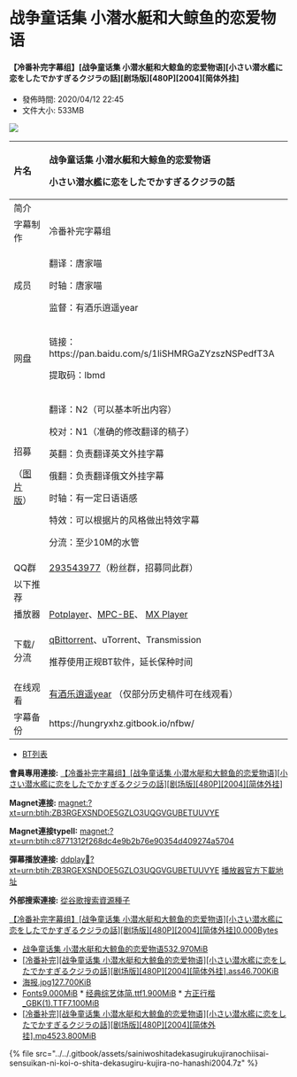 # 战争童话集 小潜水艇和大鲸鱼的恋爱物语

#### 【冷番补完字幕组】\[战争童话集 小潜水艇和大鲸鱼的恋爱物语\]\[小さい潜水艦に恋をしたでかすぎるクジラの話\]\[剧场版\]\[480P\]\[2004\]\[简体外挂\]

* 發佈時間: 2020/04/12 22:45
* 文件大小: 533MB



![](https://s1.ax1x.com/2020/04/12/GOIlss.jpg)



<table>
  <thead>
    <tr>
      <th style="text-align:left">&#x7247;&#x540D;</th>
      <th style="text-align:left">
        <p>&#x6218;&#x4E89;&#x7AE5;&#x8BDD;&#x96C6; &#x5C0F;&#x6F5C;&#x6C34;&#x8247;&#x548C;&#x5927;&#x9CB8;&#x9C7C;&#x7684;&#x604B;&#x7231;&#x7269;&#x8BED;</p>
        <p>&#x5C0F;&#x3055;&#x3044;&#x6F5C;&#x6C34;&#x8266;&#x306B;&#x604B;&#x3092;&#x3057;&#x305F;&#x3067;&#x304B;&#x3059;&#x304E;&#x308B;&#x30AF;&#x30B8;&#x30E9;&#x306E;&#x8A71;</p>
      </th>
    </tr>
  </thead>
  <tbody>
    <tr>
      <td style="text-align:left">&#x7B80;&#x4ECB;</td>
      <td style="text-align:left"></td>
    </tr>
    <tr>
      <td style="text-align:left">&#x5B57;&#x5E55;&#x5236;&#x4F5C;</td>
      <td style="text-align:left">&#x51B7;&#x756A;&#x8865;&#x5B8C;&#x5B57;&#x5E55;&#x7EC4;</td>
    </tr>
    <tr>
      <td style="text-align:left">&#x6210;&#x5458;</td>
      <td style="text-align:left">
        <p>&#x7FFB;&#x8BD1;&#xFF1A;&#x5510;&#x5BB6;&#x55B5;</p>
        <p>&#x65F6;&#x8F74;&#xFF1A;&#x5510;&#x5BB6;&#x55B5;</p>
        <p>&#x76D1;&#x7763;&#xFF1A;&#x6709;&#x9152;&#x4E50;&#x900D;&#x9065;year</p>
      </td>
    </tr>
    <tr>
      <td style="text-align:left">&#x7F51;&#x76D8;</td>
      <td style="text-align:left">
        <p>&#x94FE;&#x63A5;&#xFF1A;https://pan.baidu.com/s/1liSHMRGaZYzszNSPedfT3A</p>
        <p>&#x63D0;&#x53D6;&#x7801;&#xFF1A;lbmd</p>
      </td>
    </tr>
    <tr>
      <td style="text-align:left">
        <p>&#x62DB;&#x52DF;</p>
        <p>&#xFF08;<a href="https://s2.ax1x.com/2020/01/30/11aCjS.jpg">&#x56FE;&#x7247;&#x7248;</a>&#xFF09;</p>
      </td>
      <td style="text-align:left">
        <p>&#x7FFB;&#x8BD1;&#xFF1A;N2&#xFF08;&#x53EF;&#x4EE5;&#x57FA;&#x672C;&#x542C;&#x51FA;&#x5185;&#x5BB9;&#xFF09;</p>
        <p>&#x6821;&#x5BF9;&#xFF1A;N1&#xFF08;&#x51C6;&#x786E;&#x7684;&#x4FEE;&#x6539;&#x7FFB;&#x8BD1;&#x7684;&#x7A3F;&#x5B50;&#xFF09;</p>
        <p>&#x82F1;&#x7FFB;&#xFF1A;&#x8D1F;&#x8D23;&#x7FFB;&#x8BD1;&#x82F1;&#x6587;&#x5916;&#x6302;&#x5B57;&#x5E55;</p>
        <p>&#x4FC4;&#x7FFB;&#xFF1A;&#x8D1F;&#x8D23;&#x7FFB;&#x8BD1;&#x4FC4;&#x6587;&#x5916;&#x6302;&#x5B57;&#x5E55;</p>
        <p>&#x65F6;&#x8F74;&#xFF1A;&#x6709;&#x4E00;&#x5B9A;&#x65E5;&#x8BED;&#x8BED;&#x611F;</p>
        <p>&#x7279;&#x6548;&#xFF1A;&#x53EF;&#x4EE5;&#x6839;&#x636E;&#x7247;&#x7684;&#x98CE;&#x683C;&#x505A;&#x51FA;&#x7279;&#x6548;&#x5B57;&#x5E55;</p>
        <p>&#x5206;&#x6D41;&#xFF1A;&#x81F3;&#x5C11;10M&#x7684;&#x6C34;&#x7BA1;</p>
      </td>
    </tr>
    <tr>
      <td style="text-align:left">QQ&#x7FA4;</td>
      <td style="text-align:left"><a href="https://jq.qq.com/?_wv=1027&amp;k=46bJVff">293543977</a>&#xFF08;&#x7C89;&#x4E1D;&#x7FA4;&#xFF0C;&#x62DB;&#x52DF;&#x540C;&#x6B64;&#x7FA4;&#xFF09;</td>
    </tr>
    <tr>
      <td style="text-align:left">&#x4EE5;&#x4E0B;&#x63A8;&#x8350;</td>
      <td style="text-align:left"></td>
    </tr>
    <tr>
      <td style="text-align:left">&#x64AD;&#x653E;&#x5668;</td>
      <td style="text-align:left"><a href="https://potplayer.daum.net/">Potplayer</a>&#x3001;<a href="https://sourceforge.net/projects/mpcbe/">MPC-BE</a>&#x3001;
        <a
        href="https://www.lanzous.com/b688551">MX Player</a>
      </td>
    </tr>
    <tr>
      <td style="text-align:left">&#x4E0B;&#x8F7D;/&#x5206;&#x6D41;</td>
      <td style="text-align:left">
        <p><a href="https://github.com/c0re100/qBittorrent-Enhanced-Edition/releases">qBittorrent</a>&#x3001;uTorrent&#x3001;Transmission</p>
        <p>&#x63A8;&#x8350;&#x4F7F;&#x7528;&#x6B63;&#x89C4;BT&#x8F6F;&#x4EF6;&#xFF0C;&#x5EF6;&#x957F;&#x4FDD;&#x79CD;&#x65F6;&#x95F4;</p>
      </td>
    </tr>
    <tr>
      <td style="text-align:left">&#x5728;&#x7EBF;&#x89C2;&#x770B;</td>
      <td style="text-align:left"><a href="https://space.bilibili.com/7336293">&#x6709;&#x9152;&#x4E50;&#x900D;&#x9065;year</a> &#xFF08;&#x4EC5;&#x90E8;&#x5206;&#x5386;&#x53F2;&#x7A3F;&#x4EF6;&#x53EF;&#x5728;&#x7EBF;&#x89C2;&#x770B;&#xFF09;</td>
    </tr>
    <tr>
      <td style="text-align:left">&#x5B57;&#x5E55;&#x5907;&#x4EFD;</td>
      <td style="text-align:left">https://hungryxhz.gitbook.io/nfbw/</td>
    </tr>
  </tbody>
</table>



* [BT列表](https://share.dmhy.org/topics/view/539041_480P_2004.html#tabs-1)

**會員專用連接:** [【冷番补完字幕组】\[战争童话集 小潜水艇和大鲸鱼的恋爱物语\]\[小さい潜水艦に恋をしたでかすぎるクジラの話\]\[剧场版\]\[480P\]\[2004\]\[简体外挂\]](https://dl.dmhy.org/2020/04/12/c8771312f268dc4e9b2b76e90354d409274a5704.torrent)

**Magnet連接:** [magnet:?xt=urn:btih:ZB3RGEXSNDOE5GZLO3UQGVGUBETUUVYE](magnet:?xt=urn:btih:ZB3RGEXSNDOE5GZLO3UQGVGUBETUUVYE&dn=&tr=http%3A%2F%2F104.238.198.186%3A8000%2Fannounce&tr=udp%3A%2F%2F104.238.198.186%3A8000%2Fannounce&tr=http%3A%2F%2Ftracker.openbittorrent.com%3A80%2Fannounce&tr=udp%3A%2F%2Ftracker3.itzmx.com%3A6961%2Fannounce&tr=http%3A%2F%2Ftracker4.itzmx.com%3A2710%2Fannounce&tr=http%3A%2F%2Ftracker.publicbt.com%3A80%2Fannounce&tr=http%3A%2F%2Ftracker.prq.to%2Fannounce&tr=http%3A%2F%2Fopen.acgtracker.com%3A1096%2Fannounce&tr=https%3A%2F%2Ft-115.rhcloud.com%2Fonly_for_ylbud&tr=http%3A%2F%2Ftracker1.itzmx.com%3A8080%2Fannounce&tr=http%3A%2F%2Ftracker2.itzmx.com%3A6961%2Fannounce&tr=udp%3A%2F%2Ftracker1.itzmx.com%3A8080%2Fannounce&tr=udp%3A%2F%2Ftracker2.itzmx.com%3A6961%2Fannounce&tr=udp%3A%2F%2Ftracker3.itzmx.com%3A6961%2Fannounce&tr=udp%3A%2F%2Ftracker4.itzmx.com%3A2710%2Fannounce)

**Magnet連接typeII:** [magnet:?xt=urn:btih:c8771312f268dc4e9b2b76e90354d409274a5704](magnet:?xt=urn:btih:c8771312f268dc4e9b2b76e90354d409274a5704)

**彈幕播放連接:** [ddplay:magnet:?xt=urn:btih:ZB3RGEXSNDOE5GZLO3UQGVGUBETUUVYE](ddplay:magnet:?xt=urn:btih:ZB3RGEXSNDOE5GZLO3UQGVGUBETUUVYE&dn=&tr=http%3A%2F%2F104.238.198.186%3A8000%2Fannounce&tr=udp%3A%2F%2F104.238.198.186%3A8000%2Fannounce&tr=http%3A%2F%2Ftracker.openbittorrent.com%3A80%2Fannounce&tr=udp%3A%2F%2Ftracker3.itzmx.com%3A6961%2Fannounce&tr=http%3A%2F%2Ftracker4.itzmx.com%3A2710%2Fannounce&tr=http%3A%2F%2Ftracker.publicbt.com%3A80%2Fannounce&tr=http%3A%2F%2Ftracker.prq.to%2Fannounce&tr=http%3A%2F%2Fopen.acgtracker.com%3A1096%2Fannounce&tr=https%3A%2F%2Ft-115.rhcloud.com%2Fonly_for_ylbud&tr=http%3A%2F%2Ftracker1.itzmx.com%3A8080%2Fannounce&tr=http%3A%2F%2Ftracker2.itzmx.com%3A6961%2Fannounce&tr=udp%3A%2F%2Ftracker1.itzmx.com%3A8080%2Fannounce&tr=udp%3A%2F%2Ftracker2.itzmx.com%3A6961%2Fannounce&tr=udp%3A%2F%2Ftracker3.itzmx.com%3A6961%2Fannounce&tr=udp%3A%2F%2Ftracker4.itzmx.com%3A2710%2Fannounce) [播放器官方下載地址](http://www.dandanplay.com/?from=dmhy)

**外部搜索連接:** [從谷歌搜索資源種子](https://www.google.com/search?oe=utf-8&q=c8771312f268dc4e9b2b76e90354d409274a5704)



[ 【冷番补完字幕组】\[战争童话集 小潜水艇和大鲸鱼的恋爱物语\]\[小さい潜水艦に恋をしたでかすぎるクジラの話\]\[剧场版\]\[480P\]\[2004\]\[简体外挂\]0.000Bytes](https://share.dmhy.org/topics/view/539041_480P_2004.html#)

*  [战争童话集 小潜水艇和大鲸鱼的恋爱物语532.970MiB](https://share.dmhy.org/topics/view/539041_480P_2004.html#)
  *  [\[冷番补完\]\[战争童话集 小潜水艇和大鲸鱼的恋爱物语\]\[小さい潜水艦に恋をしたでかすぎるクジラの話\]\[剧场版\]\[480P\]\[2004\]\[简体外挂\].ass46.700KiB](https://share.dmhy.org/topics/view/539041_480P_2004.html#)
  *  [海报.jpg127.700KiB](https://share.dmhy.org/topics/view/539041_480P_2004.html#)
  *  [Fonts9.000MiB](https://share.dmhy.org/topics/view/539041_480P_2004.html#)
    *  [经典综艺体简.ttf1.900MiB](https://share.dmhy.org/topics/view/539041_480P_2004.html#)
    *  [方正行楷\_GBK\(1\).TTF7.100MiB](https://share.dmhy.org/topics/view/539041_480P_2004.html#)
  *  [\[冷番补完\]\[战争童话集 小潜水艇和大鲸鱼的恋爱物语\]\[小さい潜水艦に恋をしたでかすぎるクジラの話\]\[剧场版\]\[480P\]\[2004\]\[简体外挂\].mp4523.800MiB](https://share.dmhy.org/topics/view/539041_480P_2004.html#)

{% file src="../../.gitbook/assets/sainiwoshitadekasugirukujiranochiisai-sensuikan-ni-koi-o-shita-dekasugiru-kujira-no-hanashi2004.7z" %}


